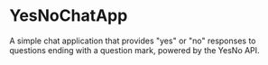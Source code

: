 # YesNoChatApp
A simple chat application that provides "yes" or "no" responses to questions ending with a question mark, powered by the YesNo API.

